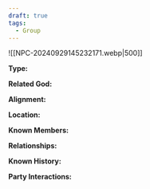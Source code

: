 ```yaml
---
draft: true
tags:
  - Group
---
```

![[NPC-20240929145232171.webp|500]]

**Type:** 

**Related God:**

**Alignment:** 

**Location:** 

**Known Members:** 

**Relationships:** 

**Known History:** 

**Party Interactions:** 
